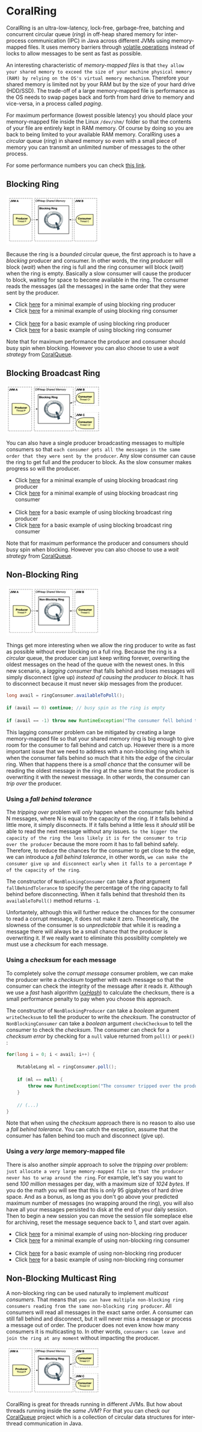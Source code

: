 # CoralRing

CoralRing is an ultra-low-latency, lock-free, garbage-free, batching and concurrent circular queue (_ring_)
in off-heap shared memory for inter-process communication (IPC) in Java across different JVMs using memory-mapped files.
It uses memory barriers through [volatile operations](https://github.com/coralblocks/CoralRing/blob/9d341629c330875c8c6d31559a670742c224e524/src/main/java/com/coralblocks/coralring/util/MemoryVolatileLong.java#L57) instead of locks to allow messages to be sent as fast as possible.

An interesting characteristic of _memory-mapped files_ is that `they allow your shared memory to exceed the size of your machine physical memory (RAM) by relying on the OS's virtual memory mechanism`. Therefore your shared memory is limited not by your RAM but by the size of your hard drive (HDD/SSD). The trade-off of a large memory-mapped file is performance as the OS needs to swap pages back and forth from hard drive to memory and vice-versa, in a process called _paging_.

For maximum performance (lowest possible latency) you should place your memory-mapped file inside the Linux `/dev/shm/` folder so that the contents of your file are entirely kept in RAM memory. Of course by doing so you are back to being limited to your available RAM memory. CoralRing uses a _circular_ queue (_ring_) in shared memory so even with a small piece of memory you can transmit an unlimited number of messages to the other process.

For some performance numbers you can check [this link](https://www.coralblocks.com/index.php/inter-process-communication-with-coralqueue/).

## Blocking Ring

<img src="images/BlockingRing.png" alt="BlockingRing" width="50%" height="50%" />

Because the ring is a _bounded_ circular queue, the first approach is to have a _blocking_ producer and consumer. In other words, the ring producer will block (_wait_) when the ring is full and the ring consumer will block (_wait_) when the ring is empty. Basically a slow consumer will cause the producer to block, waiting for space to become available in the ring. The consumer reads the messages (all the messages) in the same order that they were sent by the producer.

- Click [here](src/main/java/com/coralblocks/coralring/example/ring/minimal/MinimalBlockingProducer.java) for a minimal example of using blocking ring producer
- Click [here](src/main/java/com/coralblocks/coralring/example/ring/minimal/MinimalBlockingConsumer.java) for a minimal example of using blocking ring consumer
<br/><br/>
- Click [here](src/main/java/com/coralblocks/coralring/example/ring/BlockingProducer.java) for a basic example of using blocking ring producer
- Click [here](src/main/java/com/coralblocks/coralring/example/ring/BlockingConsumer.java) for a basic example of using blocking ring consumer

Note that for maximum performance the producer and consumer should busy spin when blocking. However you can also choose to use a _wait strategy_ from [CoralQueue](https://github.com/coralblocks/CoralQueue).

## Blocking Broadcast Ring

<img src="images/BlockingMcastRing.png" alt="BlockingMcastRing" width="50%" height="50%" />

You can also have a single producer broadcasting messages to multiple consumers so that `each consumer gets all the messages in the same order that they were sent by the producer`. Any slow consumer can cause the ring to get full and the producer to block. As the slow consumer makes progress so will the producer.

- Click [here](src/main/java/com/coralblocks/coralring/example/ring/minimal/MinimalBlockingBroadcastProducer.java) for a minimal example of using blocking broadcast ring producer
- Click [here](src/main/java/com/coralblocks/coralring/example/ring/minimal/MinimalBlockingBroadcastConsumer.java) for a minimal example of using blocking broadcast ring consumer
<br/><br/>
- Click [here](src/main/java/com/coralblocks/coralring/example/ring/BlockingBroadcastProducer.java) for a basic example of using blocking broadcast ring producer
- Click [here](src/main/java/com/coralblocks/coralring/example/ring/BlockingBroadcastConsumer.java) for a basic example of using blocking broadcast ring consumer

Note that for maximum performance the producer and consumers should busy spin when blocking. However you can also choose to use a _wait strategy_ from [CoralQueue](https://github.com/coralblocks/CoralQueue).

## Non-Blocking Ring

<img src="images/NonBlockingRing.png" alt="NonBlockingRing" width="50%" height="50%" />

Things get more interesting when we allow the ring producer to write as fast as possible without ever blocking on a full ring. Because the ring is a _circular_ queue, the producer can just keep writing forever, overwriting the oldest messages on the head of the queue with the newest ones. In this new scenario, a _lagging consumer_ that falls behind and loses messages will simply disconnect (give up) _instead of causing the producer to block_. It has to disconnect because it must never skip messages from the producer.
```Java
long avail = ringConsumer.availableToPoll();
			
if (avail == 0) continue; // busy spin as the ring is empty
			
if (avail == -1) throw new RuntimeException("The consumer fell behind too much! (ring wrapped)");
```

This lagging consumer problem can be mitigated by creating a large memory-mapped file so that your shared memory ring is big enough to give room for the consumer to fall behind and catch up. However there is a more important issue that we need to address with a non-blocking ring which is when the consumer falls behind so much that it hits the _edge_ of the circular ring. When that happens there is a _small chance_ that the consumer will be reading the oldest message in the ring at the same time that the producer is overwriting it with the newest message. In other words, the consumer can _trip over_ the producer.

### Using a _fall behind tolerance_

The _tripping over_ problem will _only_ happen when the consumer falls behind N messages, where N is equal to the capacity of the ring. If it falls behind a little more, it simply disconnects. If it falls behind a little less it _should_ still be able to read the next message without any issues. `So the bigger the capacity of the ring the less likely it is for the consumer to trip over the producer` because the more room it has to fall behind safely. Therefore, to reduce the chances for the consumer to get close to the edge, we can introduce a _fall behind tolerance_, in other words, `we can make the consumer give up and disconnect early when it falls to a percentage P of the capacity of the ring`.

The constructor of `NonBlockingConsumer` can take a _float_ argument `fallBehindTolerance` to specify the percentage of the ring capacity to fall behind before disconnecting. When it falls behind that threshold then its `availableToPoll()` method returns `-1`.

Unfortantely, although this will further reduce the chances for the consumer to read a corrupt message, it does not make it zero. Theoretically, the slowness of the consumer is so _unpredictable_ that while it is reading a message there will always be a small chance that the producer is overwriting it. If we really want to eliminate this possibility completely we must use a _checksum_ for each message.

### Using a _checksum_ for each message

To completely solve the _corrupt message_ consumer problem, we can make the producer write a _checksum_ together with each message so that the consumer can check the integrity of the message after it reads it. Although we use a _fast_ hash algorithm ([_xxHash_](https://github.com/apache/drill/blob/master/exec/java-exec/src/main/java/org/apache/drill/exec/expr/fn/impl/XXHash.java](https://xxhash.com/))) to calculate the checksum, there is a small performance penalty to pay when you choose this approach.

The constructor of `NonBlockingProducer` can take a _boolean_ argument `writeChecksum` to tell the producer to write the _checksum_. The constructor of `NonBlockingConsumer` can take a _boolean_ argument `checkChecksum` to tell the consumer to check the _checksum_. The consumer can check for a _checksum error_ by checking for a `null` value returned from `poll()` or `peek()` :
```Java
for(long i = 0; i < avail; i++) {
      
    MutableLong ml = ringConsumer.poll();
      
    if (ml == null) {
        throw new RuntimeException("The consumer tripped over the producer! (checksum failed)");
    }
      
    // (...)
}
```

Note that when using the _checksum_ approach there is no reason to also use a _fall behind tolerance_. You can catch the exception, assume that the consumer has fallen behind too much and disconnect (give up).

### Using a _very large_ memory-mapped file

There is also another _simple_ approach to solve the _tripping over_ problem: `just allocate a very large memory-mapped file so that the producer never has to wrap around the ring`. For example, let's say you want to send _100 million_ messages per day, with a maximum size of _1024 bytes_. If you do the math you will see that this is _only_ 95 gigabytes of hard drive space. And as a bonus, as long as you don't go above your predicted maximum number of messages (no wrapping around the ring), you will also have all your messages persisted to disk at the end of your daily session. Then to begin a new session you can move the session file someplace else for archiving, reset the message sequence back to 1, and start over again.

- Click [here](src/main/java/com/coralblocks/coralring/example/ring/minimal/MinimalNonBlockingProducer.java) for a minimal example of using non-blocking ring producer
- Click [here](src/main/java/com/coralblocks/coralring/example/ring/minimal/MinimalNonBlockingConsumer.java) for a minimal example of using non-blocking ring consumer
<br/><br/>
- Click [here](src/main/java/com/coralblocks/coralring/example/ring/NonBlockingProducer.java) for a basic example of using non-blocking ring producer
- Click [here](src/main/java/com/coralblocks/coralring/example/ring/NonBlockingConsumer.java) for a basic example of using non-blocking ring consumer

## Non-Blocking Multicast Ring

A non-blocking ring can be used naturally to implement _multicast consumers_. That means that `you can have multiple non-blocking ring consumers reading from the same non-blocking ring producer`. All consumers will read all messages in the exact same order. A consumer can still fall behind and disconnect, but it will never miss a message or process a message out of order. The producer does not even know how many consumers it is multicasting to. In other words, `consumers can leave and join the ring at any moment` without impacting the producer.

<img src="images/NonBlockingMcastRing.png" alt="NonBlockingMcastRing" width="50%" height="50%" />

CoralRing is great for threads running in different JVMs. But how about threads running inside the _same JVM_? For that you can check our [CoralQueue](https://github.com/coralblocks/CoralQueue) project which is a collection of circular data structures for inter-thread communication in Java.
